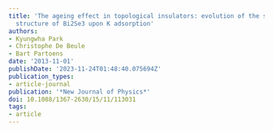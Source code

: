```yaml
---
title: 'The ageing effect in topological insulators: evolution of the surface electronic
  structure of Bi2Se3 upon K adsorption'
authors:
- Kyungwha Park
- Christophe De Beule
- Bart Partoens
date: '2013-11-01'
publishDate: '2023-11-24T01:48:40.075694Z'
publication_types:
- article-journal
publication: '*New Journal of Physics*'
doi: 10.1088/1367-2630/15/11/113031
tags:
- article
---
```

